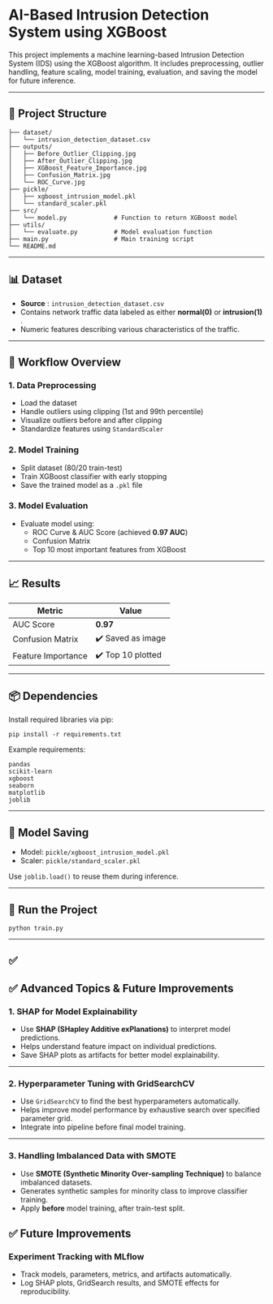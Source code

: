# AI-Based Intrusion Detection System using XGBoost

This project implements a machine learning-based Intrusion Detection System (IDS) using the XGBoost algorithm. It includes preprocessing, outlier handling, feature scaling, model training, evaluation, and saving the model for future inference.

---

## 📁 Project Structure

```
├── dataset/
│   └── intrusion_detection_dataset.csv
├── outputs/
│   ├── Before_Outlier_Clipping.jpg
│   ├── After_Outlier_Clipping.jpg
│   ├── XGBoost_Feature_Importance.jpg
│   ├── Confusion_Matrix.jpg
│   └── ROC_Curve.jpg
├── pickle/
│   ├── xgboost_intrusion_model.pkl
│   └── standard_scaler.pkl
├── src/
│   └── model.py             # Function to return XGBoost model
├── utils/
│   └── evaluate.py          # Model evaluation function
├── main.py                  # Main training script
└── README.md
```

---

## 📊 Dataset

* **Source** : `intrusion_detection_dataset.csv`
* Contains network traffic data labeled as either **normal(0)** or  **intrusion(1)** .
* Numeric features describing various characteristics of the traffic.

---

## 🔁 Workflow Overview

### 1. Data Preprocessing

* Load the dataset
* Handle outliers using clipping (1st and 99th percentile)
* Visualize outliers before and after clipping
* Standardize features using `StandardScaler`

### 2. Model Training

* Split dataset (80/20 train-test)
* Train XGBoost classifier with early stopping
* Save the trained model as a `.pkl` file

### 3. Model Evaluation

* Evaluate model using:
  * ROC Curve & AUC Score (achieved **0.97 AUC**)
  * Confusion Matrix
  * Top 10 most important features from XGBoost

---

## 📈 Results

| Metric             | Value               |
| ------------------ | ------------------- |
| AUC Score          | **0.97**      |
| Confusion Matrix   | ✔️ Saved as image |
| Feature Importance | ✔️ Top 10 plotted |

---

## 📦 Dependencies

Install required libraries via pip:

```
pip install -r requirements.txt
```

Example requirements:

```
pandas
scikit-learn
xgboost
seaborn
matplotlib
joblib
```

---

## 💾 Model Saving

* Model: `pickle/xgboost_intrusion_model.pkl`
* Scaler: `pickle/standard_scaler.pkl`

Use `joblib.load()` to reuse them during inference.

---

## 🚀 Run the Project

```
python train.py
```

---

## ✅ 

## ✅ Advanced Topics & Future Improvements

### 1. SHAP for Model Explainability

* Use **SHAP (SHapley Additive exPlanations)** to interpret model predictions.
* Helps understand feature impact on individual predictions.
* Save SHAP plots as artifacts for better model explainability.

---

### 2. Hyperparameter Tuning with GridSearchCV

* Use `GridSearchCV` to find the best hyperparameters automatically.
* Helps improve model performance by exhaustive search over specified parameter grid.
* Integrate into pipeline before final model training.

---

### 3. Handling Imbalanced Data with SMOTE

* Use **SMOTE (Synthetic Minority Over-sampling Technique)** to balance imbalanced datasets.
* Generates synthetic samples for minority class to improve classifier training.
* Apply **before** model training, after train-test split.

## ✅ Future Improvements

### Experiment Tracking with MLflow

* Track models, parameters, metrics, and artifacts automatically.
* Log SHAP plots, GridSearch results, and SMOTE effects for reproducibility.
